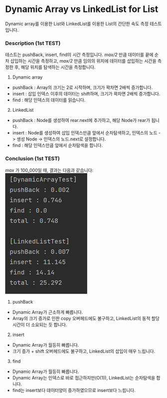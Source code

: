 # Dynamic Array vs LinkedList for List
Dynamic array를 이용한 List와 LinkedList를 이용한 List의 간단한 속도 측정 테스트입니다.

### Description (1st TEST)
테스트는 pushBack, insert, find의 시간 측정입니다. _max/2_ 만큼 데이터를 끝에 순차 삽입하는 시간을 측정하고,
_max/2_ 만큼 임의의 위치에 데이터를 삽입하는 시간을 측정한 후, 해당 위치를 탐색하는 시간을 측정합니다.  
1. Dynamic array  
- pushBack : Array의 크기는 2로 시작하며, 크기가 꽉차면 2배씩 증가합니다.
- insert : 삽입 인덱스 이후의 데이터는 shift하며, 크기가 꽉차면 2배씩 증가합니다.
- find : 해당 인덱스의 데이터를 읽습니다.
2. LinkedList  
- pushBack : Node를 생성하여 rear.next에 추가하고, 해당 Node가 rear가 됩니다.
- insert : Node를 생성하여 삽입 인덱스만큼 앞에서 순차탐색하고, 인덱스의 노드 -> 생성 Node -> 인덱스의 노드.next로 설정합니다.
- find : 해당 인덱스만큼 앞에서 순차탐색을 합니다.

### Conclusion (1st TEST)
_max_ 가 100_000일 때, 결과는 다음과 같습니다:  
![capture](./image/first.PNG)  

1. pushBack  
- Dynamic Array가 근소하게 빠릅니다.
- Array의 크기 증가로 인한 copy 오버헤드에도 불구하고, LinkedList의 동적 할당 시간이 더 소요되는 듯 합니다.
2. insert  
- Dynamic Array가 월등히 빠릅니다.
- 크기 증가 + shift 오버헤드에도 불구하고, LinkedList의 삽입이 매우 느립니다.
3. find  
- Dynamic Array가 월등히 빠릅니다.
- Dynamic Array는 인덱스로 바로 접근하지만(O(1)), LinkedList는 순차탐색을 합니다.
- find는 insert보다 데이터양이 증가하였으므로 insert보다 느립니다.


